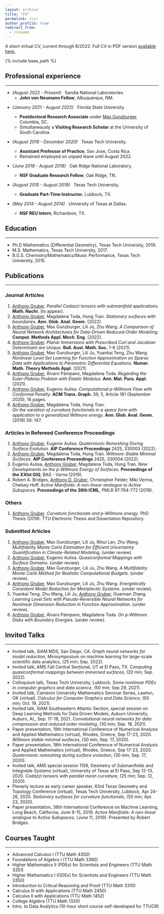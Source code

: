 ```yaml
---
layout: archive
title: "CV"
permalink: /cv/
author_profile: true
redirect_from:
  - /resume
---
```

A short virtual CV, current through 8/2022.  Full CV in PDF version [available here.](../files/Gruber_CVcomingsoon.pdf)

{% include base_path %}

## Professional experience
---
- *(August 2022 - Present)* &nbsp; Sandia National Laboratories.
  * **John von Neumann Fellow**, Albuquerque, NM.

* *(January 2021 - August 2022)* &nbsp; Florida State University.
  * **Postdoctoral Research Associate** under [Max Gunzburger](https://people.sc.fsu.edu/~mgunzburger/), Columbia, SC.
  * Simultaneously a **Visiting Research Scholar** at the University of South Carolina.

* *(August 2019 - December 2020)* &nbsp; Texas Tech University.
  * **Assistant Professor of Practice**, San Jose, Costa Rica.
  * Remained employed on unpaid leave until August 2022.

* *(June 2018 - August 2018)* &nbsp; Oak Ridge National Laboratory.
  * **NSF Graduate Research Fellow**, Oak Ridge, TN.

* *(August 2015 - August 2019)* &nbsp; Texas Tech University.
  * **Graduate Part-Time Instructor**, Lubbock, TX.

* *(May 2014 - August 2014)* &nbsp; University of Texas at Dallas.
  * **NSF REU Intern**, Richardson, TX.

## Education
---
* Ph.D Mathematics (Differential Geometry), Texas Tech University, 2019.
* M.S. Mathematics, Texas Tech University, 2017.
* B.G.S. Chemistry/Mathematics/Music Performance, Texas Tech University, 2015.

## Publications
---
### Journal Articles
1. <ins>Anthony Gruber</ins>.  *Parallel Codazzi tensors with submanifold applications.*  **Math. Nachr.** (to appear). 
1. <ins>Anthony Gruber</ins>, Magdalena Toda, Hung Tran.  *Stationary surfaces with boundaries.*  **Ann. Glob. Anal. Geom.** (2022).
1. <ins>Anthony Gruber</ins>, Max Gunzburger, Lili Ju, Zhu Wang.  *A Comparison of Neural Network Architectures for Data-Driven Reduced-Order Modeling.*  **Comput. Methods Appl. Mech. Eng.** (2022).
1. <ins>Anthony Gruber</ins>.  *Planar Immersions with Prescribed Curl and Jacobian Determinant are Unique.* **Bull. Aust. Math. Soc.** 1-6 (2021).
1. <ins>Anthony Gruber</ins>, Max Gunzburger, Lili Ju, Yuankai Teng, Zhu Wang.  *Nonlinear Level Set Learning for Function Approximation on Sparse Data with Applications to Parametric Differential Equations.*  **Numer. Math. Theory Methods Appl.** (2021).
1. <ins>Anthony Gruber</ins>, Álvaro Pámpano, Magdalena Toda.  *Regarding the Euler-Plateau Problem with Elastic Modulus.*  **Ann. Mat. Pura. Appl.** (2021).
1. <ins>Anthony Gruber</ins>, Eugenio Aulisa.  *Computational p-Willmore Flow with Conformal Penalty.* **ACM Trans. Graph.** 39, 5, Article 161 (September 2020), 16 pages.
1. <ins>Anthony Gruber</ins>, Magdalena Toda, Hung Tran.  
*On the variation of curvature functionals in a space form with application to a generalized Willmore energy.* **Ann. Glob. Anal. Geom.** (2019) 56: 147.

### Articles in Refereed Conference Proceedings
1. <ins>Anthony Gruber</ins>, Eugenio Aulisa. *Quaternionic Remeshing During Surface Evolution.* **AIP Conference Proceedings** 2425, 330003 (2022).
1. <ins>Anthony Gruber</ins>, Magdalena Toda, Hung Tran. *Willmore-Stable Minimal Surfaces.* **AIP Conference Proceedings** 2425, 330004 (2022).
1. Eugenio Aulisa, <ins>Anthony Gruber</ins>, Magdalena Toda, Hung Tran. *New Developments on the p-Willmore Energy of Surfaces.* **Proceedings of the XXIst GIQ**, BAS - Varna (2019).
1. Robert A. Bridges, <ins>Anthony D. Gruber</ins>, Christopher Felder, Miki Verma, Chelsey Hoff. *Active Manifolds: A non-linear analogue to Active Subspaces.* **Proceedings of the 36th ICML**, PMLR 97:764-772 (2019).

### Others
1. <ins>Anthony Gruber</ins>. *Curvature functionals and p-Willmore energy*. PhD Thesis (2019).  TTU Electronic Thesis and Dissertation Repository.

### Submitted Articles
1. <ins>Anthony Gruber</ins>, Max Gunzburger, Lili Ju, Rihui Lan, Zhu Wang. *Multifidelity Monte Carlo Estimation for Efficient Uncertainty Quantification in Climate-Related Modeling.*  (under review).
1. <ins>Anthony Gruber</ins>, Eugenio Aulisa. *Quasiconformal Mappings with Surface Domains.*  (under review).
1. <ins>Anthony Gruber</ins>, Max Gunzburger, Lili Ju, Zhu Wang. *A Multifidelity Monte Carlo Method for Realistic Computational Budgets.* (under review).
1. <ins>Anthony Gruber</ins>, Max Gunzburger, Lili Ju, Zhu Wang. *Energetically Consistent Model Reduction for Metriplectic Systems.* (under review).
1. Yuankai Teng, Zhu Wang, Lili Ju, <ins>Anthony Gruber</ins>, Guannan Zhang. *Learning Level Sets with Pseudo-Reversible Neural Networks for Nonlinear Dimension Reduction in Function Approximation.* (under review). 
1. <ins>Anthony Gruber</ins>, Álvaro Pámpano, Magdalena Toda. *On p-Willmore Disks with Boundary Energies.* (under review).

<!-- Publications
======
  <ul>{% for post in site.publications %}
    {% include archive-single-cv.html %}
  {% endfor %}</ul> -->

<!-- Talks
======
  <ul>{% for post in site.talks %}
    {% include archive-single-talk-cv.html %}
  {% endfor %}</ul> -->

<!-- Teaching
======
  <ul>{% for post in site.teaching %}
    {% include archive-single-cv.html %}
  {% endfor %}</ul>

Service and leadership
======
* Currently signed in to 43 different slack teams -->

## Invited Talks
---
- Invited talk, SIAM MDS, San Diego, CA. *Graph neural networks for model reduction*, Minisymposium on machine learning for large-scale scientific data analytics, (25 min; Sep. 2022).
- Invited talk, AMS Fall Central Sectional, UT at El Paso, TX. *Computing quasiconformal mappings between immersed surfaces*, (20 min; Sep. 2022).
- Colloquium talk, Texas Tech University, Lubbock. *Some nonlinear PDEs in computer graphics and data science*, (50 min; Sep 29, 2021).
- Invited talk, Cameron University Mathematics Seminar Series, Lawton, OK (virtual).  *Calculus for Computer Graphics and Data Science*, (50 min; Oct. 19, 2021).
- Invited talk, SIAM Southeastern Atlantic Section, special session on Deep Learning Methods for Data Driven Models, Auburn University, Auburn, AL, Sep. 17-18, 2021.  *Convolutional neural networks for data compression and reduced order modeling*, (30 min; Sep. 18, 2021).
- Paper presentation, 18th International Conference of Numerical Analysis and Applied Mathematics (virtual), Rhodes, Greece, Sep 17-23, 2020. *Willmore stable minimal surfaces*, (30 min; Sep. 17, 2020).
- Paper presentation, 18th International Conference of Numerical Analysis and Applied Mathematics (virtual), Rhodes, Greece, Sep 17-23, 2020.  *Quaternionic remeshing during surface evolution*, (30 min; Sep. 17, 2020).
- Invited talk, AMS special session 1159, Geometry of Submanifolds and Integrable Systems (virtual), University of Texas at El Paso, Sep 12-13, 2020. *Codazzi tensors with parallel mean curvature*, (25 min; Sep. 12, 2020).
- Plenarly lecture as early career speaker, 63rd Texas Geometry and Topology Conference (virtual), Texas Tech University, Lubbock, Apr 24-26, 2020.  *Stationary surfaces for curvature functionals*, (50 min; Apr. 23, 2020).
- Paper presentation, 36th International Conference on Machine Learning, Long Beach, California, June 9-15, 2019.  *Active Manifolds: A non-linear analogue to Active Subspaces*, (June 11, 2019).  Presented by Robert Bridges.

## Courses Taught
---
- Advanced Calculus I (TTU Math 4350)
- Foundations of Algebra I (TTU Math 3360)
- Higher Mathematics II (PDEs) for Scientists and Engineers (TTU Math 3351)
- Higher Mathematics I (ODEs) for Scientists and Engineers (TTU Math 3350)
- Introduction to Critical Reasoning and Proof (TTU Math 3310)
- Calculus III with Applications (TTU Math 2450)
- Calculus II with Applications (TTU Math 1452)
- College Algebra (TTU Math 1320) 
- Intro. to Data Analytics (10-hour short course self-developed for TTUCR)
